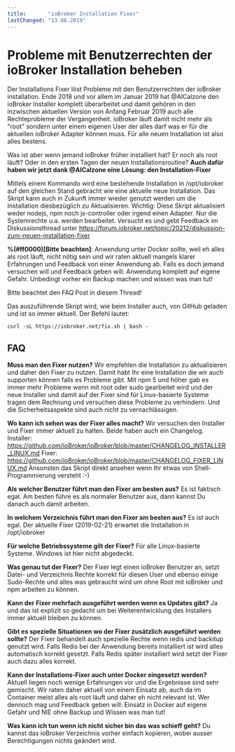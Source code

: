 ```yaml
---
title:       "ioBroker Installation Fixer"
lastChanged: "13.06.2019"
---
```


# Probleme mit Benutzerrechten der ioBroker Installation beheben

Der Installations Fixer löst Probleme mit den Benutzerrechten der ioBroker installation.
Ende 2018 und vor allem im Januar 2019 hat @AlCalzone den ioBroker Installer komplett überarbeitet und damit gehören in den inzwischen aktuellen Version von Anfang Februar 2019 auch alle Rechteprobleme der Vergangenheit. ioBroker läuft damit nicht mehr als "root" sondern unter einem eigenen User der alles darf was er für die aktuellen ioBroker Adapter können muss.
Für alle neuen Installation ist also alles bestens.

Was ist aber wenn jemand ioBroker früher installiert hat? Er noch als root läuft? Oder in den ersten Tagen der neuen Installationsroutine?
**Auch dafür haben wir jetzt dank @AlCalzone eine Lösung: den Installation-Fixer**

Mittels einem Kommando wird eine bestehende Installation in /opt/iobroker auf den gleichen Stand gebracht wie eine aktuelle neue Installation. Das Skript kann auch in Zukunft immer wieder genutzt werden um die Installation diesbezüglich zu Aktualisieren. 
Wichtig: Diese Skript aktualisiert weder nodejs, npm noch js-controller oder irgend einen Adapter. Nur die Systemrechte u.a. werden bearbeitet.
Versucht es und gebt Feedback im Diskussionsthread unter https://forum.iobroker.net/topic/20212/diskussion-zum-neuen-installation-fixer

**%(#ff0000)[Bitte beachten]**:  Anwendung unter Docker sollte, weil eh alles als root läuft, nicht nötig sein und wir raten aktuell mangels klarer Erfahrungen und Feedback von einer Anwendung ab. Falls es doch jemand versuchen will und Feedback geben will: Anwendung komplett auf eigene Gefahr. Unbedingt vorher ein Backup machen und wissen was man tut!

Bitte beachtet den FAQ Post in diesem Thread!

Das auszuführende Skript wird, wie beim Installer auch, von GitHub geladen und ist so immer aktuell. Der Befehl lautet:

```
curl -sL https://iobroker.net/fix.sh | bash -
```

## FAQ

**Muss man den Fixer nutzen?**
Wir empfehlen die Installation zu aktualisieren und daher den Fixer zu nutzen. Damit habt Ihr eine Installation die wir auch supporten können falls es Probleme gibt. Mit npm 5 und höher gab es immer mehr Probleme wenn mit root oder sudo gearbeitet wird und der neue Installer und damit auf der Fixer sind für Linux-basierte Systeme tragen dem Rechnung und versuchen diese Probleme zu verhindern. Und die Sicherheitsaspekte sind auch nicht zu vernachlässigen.


**Wo kann ich sehen was der Fixer alles macht?**
Wir versuchen den Installer und Fixer immer aktuell zu halten.
Beide haben auch ein Changelog.
Installer: https://github.com/ioBroker/ioBroker/blob/master/CHANGELOG_INSTALLER_LINUX.md
Fixer: https://github.com/ioBroker/ioBroker/blob/master/CHANGELOG_FIXER_LINUX.md
Ansonsten das Skript direkt ansehen wenn Ihr etwas von Shell-Programmierung versteht :-)


**Als welcher Benutzer führt man den Fixer am besten aus?**
Es ist faktisch egal. Am besten führe es als normaler Benutzer aus, dann kannst Du danach 
auch damit arbeiten.


**In welchem Verzeichnis führt man den Fixer am besten aus?**
Es ist auch egal. Der aktuelle Fixer (2019-02-21) erwartet die Installation in /opt/iobroker


**Für welche Betriebssysteme gilt der Fixer?**
Für alle Linux-basierte Systeme. Windows ist hier nicht abgedeckt.


**Was genau tut der Fixer?**
Der Fixer legt einen ioBroker Benutzer an, setzt Datei- und Verzeichnis Rechte korrekt für diesen User und ebenso einige Sudo-Rechte und alles was gebraucht wird um ohne Root mit ioBroker und npm arbeiten zu können.


**Kann der Fixer mehrfach ausgeführt werden wenn es Updates gibt?**
Ja und das ist explizit so gedacht um bei Weiterentwicklung des Installers immer aktuell bleiben zu können.


**Gibt es spezielle Situationen wo der Fixer zusätzlich ausgeführt werden sollte?**
Der Fixer behandelt auch spezielle Rechte wenn redis und backitup genutzt wird. Falls Redis bei der Anwendung bereits installiert ist wird alles automatisch korrekt gesetzt. Falls Redis später installiert wird setzt der Fixer auch dazu alles korrekt.


**Kann der Installations-Fixer auch unter Docker eingesetzt werden?**
Aktuell liegen noch wenige Erfahrungen vor und die Ergebnisse sind sehr gemischt. Wir raten daher aktuell von einem Einsatz ab, auch da im Container meist alles als root läuft und daher eh nicht relevant ist. Wer dennoch mag und Feedback geben will: Einsatz in Docker auf eigene Gefahr und NIE ohne Backup und Wissen was man tut!

**Was kann ich tun wenn ich nicht sicher bin das was schieff geht?**
Du kannst das ioBroker Verzeichnis vorher einfach kopieren, wobei ausser Berechtigungen nichts geändert wird.
